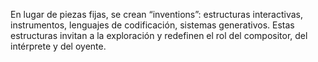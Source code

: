 En lugar de piezas fijas, se crean “inventions”: estructuras interactivas, instrumentos, lenguajes de codificación, sistemas generativos. Estas estructuras invitan a la exploración y redefinen el rol del compositor, del intérprete y del oyente.